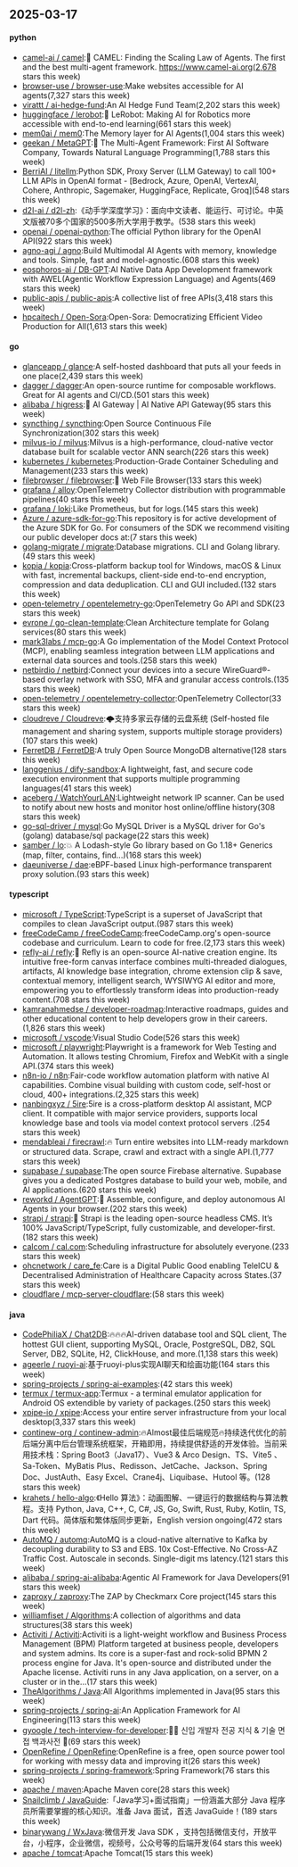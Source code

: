 ## 2025-03-17

#### python
* [camel-ai / camel](https://github.com/camel-ai/camel):🐫 CAMEL: Finding the Scaling Law of Agents. The first and the best multi-agent framework. https://www.camel-ai.org(2,678 stars this week)
* [browser-use / browser-use](https://github.com/browser-use/browser-use):Make websites accessible for AI agents(7,327 stars this week)
* [virattt / ai-hedge-fund](https://github.com/virattt/ai-hedge-fund):An AI Hedge Fund Team(2,202 stars this week)
* [huggingface / lerobot](https://github.com/huggingface/lerobot):🤗 LeRobot: Making AI for Robotics more accessible with end-to-end learning(661 stars this week)
* [mem0ai / mem0](https://github.com/mem0ai/mem0):The Memory layer for AI Agents(1,004 stars this week)
* [geekan / MetaGPT](https://github.com/geekan/MetaGPT):🌟 The Multi-Agent Framework: First AI Software Company, Towards Natural Language Programming(1,788 stars this week)
* [BerriAI / litellm](https://github.com/BerriAI/litellm):Python SDK, Proxy Server (LLM Gateway) to call 100+ LLM APIs in OpenAI format - [Bedrock, Azure, OpenAI, VertexAI, Cohere, Anthropic, Sagemaker, HuggingFace, Replicate, Groq](548 stars this week)
* [d2l-ai / d2l-zh](https://github.com/d2l-ai/d2l-zh):《动手学深度学习》：面向中文读者、能运行、可讨论。中英文版被70多个国家的500多所大学用于教学。(538 stars this week)
* [openai / openai-python](https://github.com/openai/openai-python):The official Python library for the OpenAI API(922 stars this week)
* [agno-agi / agno](https://github.com/agno-agi/agno):Build Multimodal AI Agents with memory, knowledge and tools. Simple, fast and model-agnostic.(608 stars this week)
* [eosphoros-ai / DB-GPT](https://github.com/eosphoros-ai/DB-GPT):AI Native Data App Development framework with AWEL(Agentic Workflow Expression Language) and Agents(469 stars this week)
* [public-apis / public-apis](https://github.com/public-apis/public-apis):A collective list of free APIs(3,418 stars this week)
* [hpcaitech / Open-Sora](https://github.com/hpcaitech/Open-Sora):Open-Sora: Democratizing Efficient Video Production for All(1,613 stars this week)

#### go
* [glanceapp / glance](https://github.com/glanceapp/glance):A self-hosted dashboard that puts all your feeds in one place(2,439 stars this week)
* [dagger / dagger](https://github.com/dagger/dagger):An open-source runtime for composable workflows. Great for AI agents and CI/CD.(501 stars this week)
* [alibaba / higress](https://github.com/alibaba/higress):🤖 AI Gateway | AI Native API Gateway(95 stars this week)
* [syncthing / syncthing](https://github.com/syncthing/syncthing):Open Source Continuous File Synchronization(302 stars this week)
* [milvus-io / milvus](https://github.com/milvus-io/milvus):Milvus is a high-performance, cloud-native vector database built for scalable vector ANN search(226 stars this week)
* [kubernetes / kubernetes](https://github.com/kubernetes/kubernetes):Production-Grade Container Scheduling and Management(233 stars this week)
* [filebrowser / filebrowser](https://github.com/filebrowser/filebrowser):📂 Web File Browser(133 stars this week)
* [grafana / alloy](https://github.com/grafana/alloy):OpenTelemetry Collector distribution with programmable pipelines(40 stars this week)
* [grafana / loki](https://github.com/grafana/loki):Like Prometheus, but for logs.(145 stars this week)
* [Azure / azure-sdk-for-go](https://github.com/Azure/azure-sdk-for-go):This repository is for active development of the Azure SDK for Go. For consumers of the SDK we recommend visiting our public developer docs at:(7 stars this week)
* [golang-migrate / migrate](https://github.com/golang-migrate/migrate):Database migrations. CLI and Golang library.(49 stars this week)
* [kopia / kopia](https://github.com/kopia/kopia):Cross-platform backup tool for Windows, macOS & Linux with fast, incremental backups, client-side end-to-end encryption, compression and data deduplication. CLI and GUI included.(132 stars this week)
* [open-telemetry / opentelemetry-go](https://github.com/open-telemetry/opentelemetry-go):OpenTelemetry Go API and SDK(23 stars this week)
* [evrone / go-clean-template](https://github.com/evrone/go-clean-template):Clean Architecture template for Golang services(80 stars this week)
* [mark3labs / mcp-go](https://github.com/mark3labs/mcp-go):A Go implementation of the Model Context Protocol (MCP), enabling seamless integration between LLM applications and external data sources and tools.(258 stars this week)
* [netbirdio / netbird](https://github.com/netbirdio/netbird):Connect your devices into a secure WireGuard®-based overlay network with SSO, MFA and granular access controls.(135 stars this week)
* [open-telemetry / opentelemetry-collector](https://github.com/open-telemetry/opentelemetry-collector):OpenTelemetry Collector(33 stars this week)
* [cloudreve / Cloudreve](https://github.com/cloudreve/Cloudreve):🌩支持多家云存储的云盘系统 (Self-hosted file management and sharing system, supports multiple storage providers)(107 stars this week)
* [FerretDB / FerretDB](https://github.com/FerretDB/FerretDB):A truly Open Source MongoDB alternative(128 stars this week)
* [langgenius / dify-sandbox](https://github.com/langgenius/dify-sandbox):A lightweight, fast, and secure code execution environment that supports multiple programming languages(41 stars this week)
* [aceberg / WatchYourLAN](https://github.com/aceberg/WatchYourLAN):Lightweight network IP scanner. Can be used to notify about new hosts and monitor host online/offline history(308 stars this week)
* [go-sql-driver / mysql](https://github.com/go-sql-driver/mysql):Go MySQL Driver is a MySQL driver for Go's (golang) database/sql package(22 stars this week)
* [samber / lo](https://github.com/samber/lo):💥 A Lodash-style Go library based on Go 1.18+ Generics (map, filter, contains, find...)(168 stars this week)
* [daeuniverse / dae](https://github.com/daeuniverse/dae):eBPF-based Linux high-performance transparent proxy solution.(93 stars this week)

#### typescript
* [microsoft / TypeScript](https://github.com/microsoft/TypeScript):TypeScript is a superset of JavaScript that compiles to clean JavaScript output.(987 stars this week)
* [freeCodeCamp / freeCodeCamp](https://github.com/freeCodeCamp/freeCodeCamp):freeCodeCamp.org's open-source codebase and curriculum. Learn to code for free.(2,173 stars this week)
* [refly-ai / refly](https://github.com/refly-ai/refly):🎨 Refly is an open-source AI-native creation engine. Its intuitive free-form canvas interface combines multi-threaded dialogues, artifacts, AI knowledge base integration, chrome extension clip & save, contextual memory, intelligent search, WYSIWYG AI editor and more, empowering you to effortlessly transform ideas into production-ready content.(708 stars this week)
* [kamranahmedse / developer-roadmap](https://github.com/kamranahmedse/developer-roadmap):Interactive roadmaps, guides and other educational content to help developers grow in their careers.(1,826 stars this week)
* [microsoft / vscode](https://github.com/microsoft/vscode):Visual Studio Code(526 stars this week)
* [microsoft / playwright](https://github.com/microsoft/playwright):Playwright is a framework for Web Testing and Automation. It allows testing Chromium, Firefox and WebKit with a single API.(374 stars this week)
* [n8n-io / n8n](https://github.com/n8n-io/n8n):Fair-code workflow automation platform with native AI capabilities. Combine visual building with custom code, self-host or cloud, 400+ integrations.(2,325 stars this week)
* [nanbingxyz / 5ire](https://github.com/nanbingxyz/5ire):5ire is a cross-platform desktop AI assistant, MCP client. It compatible with major service providers, supports local knowledge base and tools via model context protocol servers .(254 stars this week)
* [mendableai / firecrawl](https://github.com/mendableai/firecrawl):🔥 Turn entire websites into LLM-ready markdown or structured data. Scrape, crawl and extract with a single API.(1,777 stars this week)
* [supabase / supabase](https://github.com/supabase/supabase):The open source Firebase alternative. Supabase gives you a dedicated Postgres database to build your web, mobile, and AI applications.(620 stars this week)
* [reworkd / AgentGPT](https://github.com/reworkd/AgentGPT):🤖 Assemble, configure, and deploy autonomous AI Agents in your browser.(202 stars this week)
* [strapi / strapi](https://github.com/strapi/strapi):🚀 Strapi is the leading open-source headless CMS. It’s 100% JavaScript/TypeScript, fully customizable, and developer-first.(182 stars this week)
* [calcom / cal.com](https://github.com/calcom/cal.com):Scheduling infrastructure for absolutely everyone.(233 stars this week)
* [ohcnetwork / care_fe](https://github.com/ohcnetwork/care_fe):Care is a Digital Public Good enabling TeleICU & Decentralised Administration of Healthcare Capacity across States.(37 stars this week)
* [cloudflare / mcp-server-cloudflare](https://github.com/cloudflare/mcp-server-cloudflare):(58 stars this week)

#### java
* [CodePhiliaX / Chat2DB](https://github.com/CodePhiliaX/Chat2DB):🔥🔥🔥AI-driven database tool and SQL client, The hottest GUI client, supporting MySQL, Oracle, PostgreSQL, DB2, SQL Server, DB2, SQLite, H2, ClickHouse, and more.(1,138 stars this week)
* [ageerle / ruoyi-ai](https://github.com/ageerle/ruoyi-ai):基于ruoyi-plus实现AI聊天和绘画功能(164 stars this week)
* [spring-projects / spring-ai-examples](https://github.com/spring-projects/spring-ai-examples):(42 stars this week)
* [termux / termux-app](https://github.com/termux/termux-app):Termux - a terminal emulator application for Android OS extendible by variety of packages.(250 stars this week)
* [xpipe-io / xpipe](https://github.com/xpipe-io/xpipe):Access your entire server infrastructure from your local desktop(3,337 stars this week)
* [continew-org / continew-admin](https://github.com/continew-org/continew-admin):🔥Almost最佳后端规范🔥持续迭代优化的前后端分离中后台管理系统框架，开箱即用，持续提供舒适的开发体验。当前采用技术栈：Spring Boot3（Java17）、Vue3 & Arco Design、TS、Vite5 、Sa-Token、MyBatis Plus、Redisson、JetCache、Jackson、Spring Doc、JustAuth、Easy Excel、Crane4j、Liquibase、Hutool 等。(128 stars this week)
* [krahets / hello-algo](https://github.com/krahets/hello-algo):《Hello 算法》：动画图解、一键运行的数据结构与算法教程。支持 Python, Java, C++, C, C#, JS, Go, Swift, Rust, Ruby, Kotlin, TS, Dart 代码。简体版和繁体版同步更新，English version ongoing(472 stars this week)
* [AutoMQ / automq](https://github.com/AutoMQ/automq):AutoMQ is a cloud-native alternative to Kafka by decoupling durability to S3 and EBS. 10x Cost-Effective. No Cross-AZ Traffic Cost. Autoscale in seconds. Single-digit ms latency.(121 stars this week)
* [alibaba / spring-ai-alibaba](https://github.com/alibaba/spring-ai-alibaba):Agentic AI Framework for Java Developers(91 stars this week)
* [zaproxy / zaproxy](https://github.com/zaproxy/zaproxy):The ZAP by Checkmarx Core project(145 stars this week)
* [williamfiset / Algorithms](https://github.com/williamfiset/Algorithms):A collection of algorithms and data structures(38 stars this week)
* [Activiti / Activiti](https://github.com/Activiti/Activiti):Activiti is a light-weight workflow and Business Process Management (BPM) Platform targeted at business people, developers and system admins. Its core is a super-fast and rock-solid BPMN 2 process engine for Java. It's open-source and distributed under the Apache license. Activiti runs in any Java application, on a server, on a cluster or in the…(17 stars this week)
* [TheAlgorithms / Java](https://github.com/TheAlgorithms/Java):All Algorithms implemented in Java(95 stars this week)
* [spring-projects / spring-ai](https://github.com/spring-projects/spring-ai):An Application Framework for AI Engineering(113 stars this week)
* [gyoogle / tech-interview-for-developer](https://github.com/gyoogle/tech-interview-for-developer):👶🏻 신입 개발자 전공 지식 & 기술 면접 백과사전 📖(69 stars this week)
* [OpenRefine / OpenRefine](https://github.com/OpenRefine/OpenRefine):OpenRefine is a free, open source power tool for working with messy data and improving it(26 stars this week)
* [spring-projects / spring-framework](https://github.com/spring-projects/spring-framework):Spring Framework(76 stars this week)
* [apache / maven](https://github.com/apache/maven):Apache Maven core(28 stars this week)
* [Snailclimb / JavaGuide](https://github.com/Snailclimb/JavaGuide):「Java学习+面试指南」一份涵盖大部分 Java 程序员所需要掌握的核心知识。准备 Java 面试，首选 JavaGuide！(189 stars this week)
* [binarywang / WxJava](https://github.com/binarywang/WxJava):微信开发 Java SDK ，支持包括微信支付，开放平台，小程序，企业微信，视频号，公众号等的后端开发(64 stars this week)
* [apache / tomcat](https://github.com/apache/tomcat):Apache Tomcat(15 stars this week)
